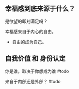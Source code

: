 
## 幸福感到底来源于什么？

是欲望的即刻满足吗？

幸福感来自于内心的自由。
- 自由的成为自己。

## 自我价值 和 身份认定

你是谁，取决于你想成为谁 #todo

来自于内部还是外部？ #todo
